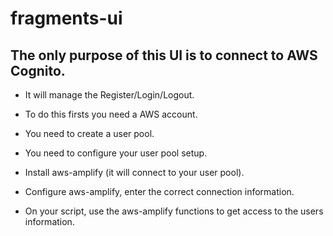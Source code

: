 # fragments-ui

## The only purpose of this UI is to connect to AWS Cognito.

- It will manage the Register/Login/Logout.

- To do this firsts you need a AWS account.

- You need to create a user pool.

- You need to configure your user pool setup.

- Install aws-amplify (it will connect to your user pool).

- Configure aws-amplify, enter the correct connection information.

- On your script, use the aws-amplify functions to get access to the users information.
